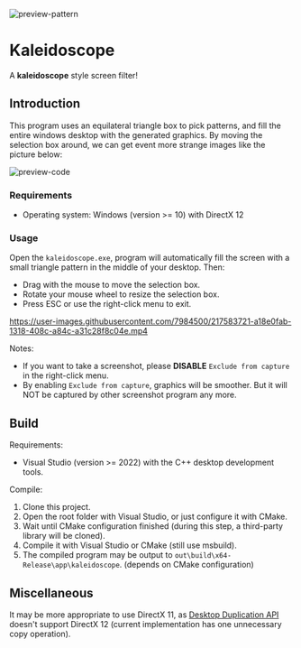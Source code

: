 ![preview-pattern](https://user-images.githubusercontent.com/7984500/217584108-c7e99530-d409-4a47-84aa-e807b820e665.png)

# Kaleidoscope

A **kaleidoscope** style screen filter!

## Introduction

This program uses an equilateral triangle box to pick patterns, and fill the entire windows desktop with the generated graphics. By moving the selection box around, we can get event more strange images like the picture below:

![preview-code](https://user-images.githubusercontent.com/7984500/217586805-81230b0d-ff5b-4b64-9bf9-ec3629b37c4d.png)

### Requirements

- Operating system: Windows (version >= 10) with DirectX 12

### Usage

Open the `kaleidoscope.exe`, program will automatically fill the screen with a small triangle pattern in the middle of your desktop. Then:

- Drag with the mouse to move the selection box.
- Rotate your mouse wheel to resize the selection box.
- Press ESC or use the right-click menu to exit.

https://user-images.githubusercontent.com/7984500/217583721-a18e0fab-1318-408c-a84c-a31c28f8c04e.mp4

Notes:

- If you want to take a screenshot, please **DISABLE** `Exclude from capture` in the right-click menu.
- By enabling `Exclude from capture`, graphics will be smoother. But it will NOT be captured by other screenshot program any more.

## Build

Requirements:

- Visual Studio (version >= 2022) with the C++ desktop development tools.

Compile:

1. Clone this project.
2. Open the root folder with Visual Studio, or just configure it with CMake.
3. Wait until CMake configuration finished (during this step, a third-party library will be cloned).
4. Compile it with Visual Studio or CMake (still use msbuild).
5. The compiled program may be output to `out\build\x64-Release\app\kaleidoscope`. (depends on CMake configuration)

## Miscellaneous

It may be more appropriate to use DirectX 11, as [Desktop Duplication API](https://learn.microsoft.com/en-us/windows/win32/direct3ddxgi/desktop-dup-api) doesn't support DirectX 12 (current implementation has one unnecessary copy operation).
